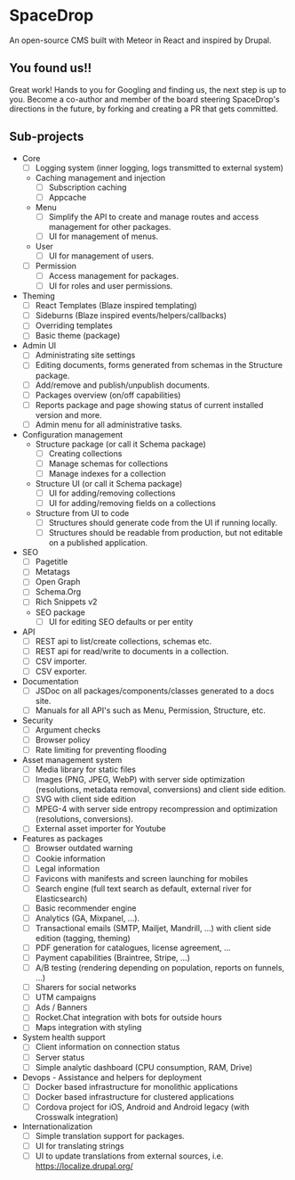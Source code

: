 # SpaceDrop
An open-source CMS built with Meteor in React and inspired by Drupal.

## You found us!!

Great work! Hands to you for Googling and finding us, the next step is up to you.
Become a co-author and member of the board steering SpaceDrop's directions in the future, by forking and creating a PR that gets committed.

## Sub-projects

* Core
  * [ ] Logging system (inner logging, logs transmitted to external system)
  * Caching management and injection
    * [ ] Subscription caching
    * [ ] Appcache
  * Menu
    * [ ] Simplify the API to create and manage routes and access management for other packages.
    * [ ] UI for management of menus.
  * User
    * [ ] UI for management of users.
  * [ ] Permission
    * [ ] Access management for packages.
    * [ ] UI for roles and user permissions.
* Theming
  * [ ] React Templates (Blaze inspired templating)
  * [ ] Sideburns (Blaze inspired events/helpers/callbacks)
  * [ ] Overriding templates
  * [ ] Basic theme (package)
* Admin UI
  * [ ] Administrating site settings
  * [ ] Editing documents, forms generated from schemas in the Structure package.
  * [ ] Add/remove and publish/unpublish documents.
  * [ ] Packages overview (on/off capabilities)
  * [ ] Reports package and page showing status of current installed version and more.
  * [ ] Admin menu for all administrative tasks.
* Configuration management
  * Structure package (or call it Schema package)
    * [ ] Creating collections
    * [ ] Manage schemas for collections
    * [ ] Manage indexes for a collection
  * Structure UI (or call it Schema package)
    * [ ] UI for adding/removing collections
    * [ ] UI for adding/removing fields on a collections
  * Structure from UI to code
    * [ ] Structures should generate code from the UI if running locally.
    * [ ] Structures should be readable from production, but not  editable on a published application.
* SEO
  * [ ] Pagetitle
  * [ ] Metatags
  * [ ] Open Graph
  * [ ] Schema.Org
  * [ ] Rich Snippets v2
  * SEO package
    * [ ] UI for editing SEO defaults or per entity
* API
  * [ ] REST api to list/create collections, schemas etc.
  * [ ] REST api for read/write to documents in a collection.
  * [ ] CSV importer.
  * [ ] CSV exporter.
* Documentation
  * [ ] JSDoc on all packages/components/classes generated to a docs site.
  * [ ] Manuals for all API's such as Menu, Permission, Structure, etc.
* Security
  * [ ] Argument checks
  * [ ] Browser policy
  * [ ] Rate limiting for preventing flooding
* Asset management system
  * [ ] Media library for static files
  * [ ] Images (PNG, JPEG, WebP) with server side optimization (resolutions, metadata removal, conversions) and client side edition.
  * [ ] SVG with client side edition
  * [ ] MPEG-4 with server side entropy recompression and optimization (resolutions, conversions).
  * [ ] External asset importer for Youtube
* Features as packages
  * [ ] Browser outdated warning
  * [ ] Cookie information
  * [ ] Legal information
  * [ ] Favicons with manifests and screen launching for mobiles
  * [ ] Search engine (full text search as default, external river for Elasticsearch)
  * [ ] Basic recommender engine
  * [ ] Analytics (GA, Mixpanel, ...).
  * [ ] Transactional emails (SMTP, Mailjet, Mandrill, ...) with client side edition (tagging, theming)
  * [ ] PDF generation for catalogues, license agreement, ...
  * [ ] Payment capabilities (Braintree, Stripe, ...)
  * [ ] A/B testing (rendering depending on population, reports on funnels, ...)
  * [ ] Sharers for social networks
  * [ ] UTM campaigns
  * [ ] Ads / Banners
  * [ ] Rocket.Chat integration with bots for outside hours
  * [ ] Maps integration with styling
* System health support
  * [ ] Client information on connection status
  * [ ] Server status
  * [ ] Simple analytic dashboard (CPU consumption, RAM, Drive)
* Devops - Assistance and helpers for deployment
  * [ ] Docker based infrastructure for monolithic applications
  * [ ] Docker based infrastructure for clustered applications
  * [ ] Cordova project for iOS, Android and Android legacy (with Crosswalk integration)
* Internationalization
  * [ ] Simple translation support for packages.
  * [ ] UI for translating strings
  * [ ] UI to update translations from external sources, i.e. https://localize.drupal.org/
